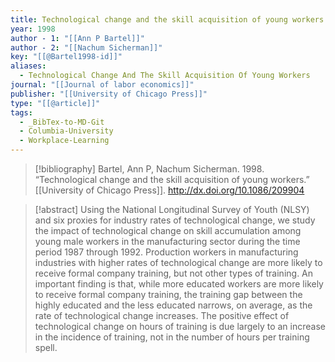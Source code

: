 ```yaml
---
title: Technological change and the skill acquisition of young workers
year: 1998
author - 1: "[[Ann P Bartel]]"
author - 2: "[[Nachum Sicherman]]"
key: "[[@Bartel1998-id]]"
aliases:
  - Technological Change And The Skill Acquisition Of Young Workers
journal: "[[Journal of labor economics]]"
publisher: "[[University of Chicago Press]]"
type: "[[@article]]"
tags:
  - _BibTex-to-MD-Git
  - Columbia-University
  - Workplace-Learning
---
```


> [!bibliography]
> Bartel, Ann P, Nachum Sicherman. 1998. “Technological change and the skill acquisition of young workers.” [[University of Chicago Press]]. http://dx.doi.org/10.1086/209904

> [!abstract]
> Using the National Longitudinal Survey of Youth (NLSY) and six proxies for industry rates of technological change, we study the impact of technological change on skill accumulation among young male workers in the manufacturing sector during the time period 1987 through 1992. Production workers in manufacturing industries with higher rates of technological change are more likely to receive formal company training, but not other types of training. An important finding is that, while more educated workers are more likely to receive formal company training, the training gap between the highly educated and the less educated narrows, on average, as the rate of technological change increases. The positive effect of technological change on hours of training is due largely to an increase in the incidence of training, not in the number of hours per training spell.